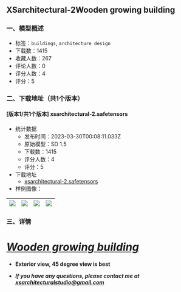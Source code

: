## XSarchitectural-2Wooden growing building
### 一、模型概述

- 标签：`buildings`, `architecture design`
- 下载数：1415
- 收藏人数：267
- 评论人数：0
- 评分人数：4
- 评分：5

### 二、下载地址（共1个版本）

#### [版本1/共1个版本] xsarchitectural-2.safetensors

- 统计数据
  - 发布时间：2023-03-30T00:08:11.033Z
  - 原始模型：SD 1.5
  - 下载数：1415
  - 评分人数：4
  - 评分：5
- 下载地址
  - [xsarchitectural-2.safetensors](https://civitai.com/api/download/models/30375)
- 样例图像：

| <img src="https://image.civitai.com/xG1nkqKTMzGDvpLrqFT7WA/995e274e-91a8-45ac-ea3f-7dcd0592e200/width=450/345217.jpeg" /> | <img src="https://image.civitai.com/xG1nkqKTMzGDvpLrqFT7WA/fb1a4059-b5f8-4a75-0892-dfbea3ae5400/width=450/345216.jpeg" /> | <img src="https://image.civitai.com/xG1nkqKTMzGDvpLrqFT7WA/8ade4dbd-9962-4f4a-c8ab-0da9fa781f00/width=450/345219.jpeg" /> | <img src="https://image.civitai.com/xG1nkqKTMzGDvpLrqFT7WA/c9f1d1a6-fab1-42df-0c2f-1eac55bfc500/width=450/345218.jpeg" /> |
| ---- | ---- | ---- | ---- |


### 三、详情
<h1><strong><em><u>Wooden growing building</u></em></strong></h1><ul><li><p><strong>Exterior view, 45 degree view is best</strong></p></li><li><p><strong><em>If you have any questions, please contact me at </em></strong><a target="_blank" rel="ugc" href="mailto:xsarchitecturalstudio@gmail.com"><strong><em><u>xsarchitecturalstudio@gmail.com</u></em></strong></a></p></li></ul>